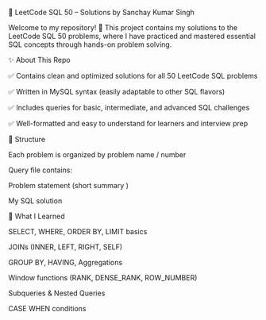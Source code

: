 📘 LeetCode SQL 50 – Solutions by Sanchay Kumar Singh

Welcome to my repository! 🚀
This project contains my solutions to the LeetCode SQL 50 problems, where I have practiced and mastered essential SQL concepts through hands-on problem solving.

✨ About This Repo

✅ Contains clean and optimized solutions for all 50 LeetCode SQL problems

✅ Written in MySQL syntax (easily adaptable to other SQL flavors)

✅ Includes queries for basic, intermediate, and advanced SQL challenges

✅ Well-formatted and easy to understand for learners and interview prep

📂 Structure

Each problem is organized by problem name / number

Query file contains:

Problem statement (short summary )

My SQL solution

🎯 What I Learned

SELECT, WHERE, ORDER BY, LIMIT basics

JOINs (INNER, LEFT, RIGHT, SELF)

GROUP BY, HAVING, Aggregations

Window functions (RANK, DENSE_RANK, ROW_NUMBER)

Subqueries & Nested Queries

CASE WHEN conditions
